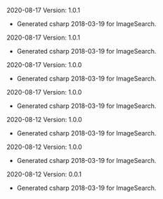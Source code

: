 2020-08-17 Version: 1.0.1
- Generated csharp 2018-03-19 for ImageSearch.

2020-08-17 Version: 1.0.1
- Generated csharp 2018-03-19 for ImageSearch.

2020-08-17 Version: 1.0.0
- Generated csharp 2018-03-19 for ImageSearch.

2020-08-17 Version: 1.0.0
- Generated csharp 2018-03-19 for ImageSearch.

2020-08-12 Version: 1.0.0
- Generated csharp 2018-03-19 for ImageSearch.

2020-08-12 Version: 1.0.0
- Generated csharp 2018-03-19 for ImageSearch.

2020-08-12 Version: 0.0.1
- Generated csharp 2018-03-19 for ImageSearch.

